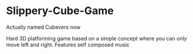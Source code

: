 # Slippery-Cube-Game
Actually named Cubevers now

Hard 3D platforming game based on a simple concept where you can only move left and right. Features self composed music
